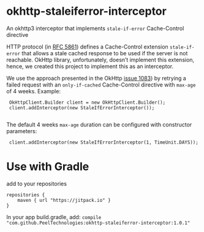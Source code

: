 # okhttp-staleiferror-interceptor
An okhttp3 interceptor that implements `stale-if-error` Cache-Control directive

HTTP protocol (in [RFC 5861](https://tools.ietf.org/html/rfc5861)) defines a Cache-Control extension `stale-if-error` that allows a stale cached response to be used if the server is not reachable. OkHttp library, unfortunately, doesn’t implement this extension, hence, we created this project to implement this as an interceptor.

We use the approach presented in the OkHttp [issue 1083](https://github.com/square/okhttp/issues/1083)) by retrying a failed request with an `only-if-cached` Cache-Control directive with `max-age` of 4 weeks. 
Example:
```
 OkHttpClient.Builder client = new OkHttpClient.Builder();
 client.addInterceptor(new StaleIfErrorInterceptor());
 
```
The default 4 weeks `max-age` duration can be configured with constructor parameters:
```
 client.addInterceptor(new StaleIfErrorInterceptor(1, TimeUnit.DAYS));
```

# Use with Gradle
add to your repositories

```
repositories {
    maven { url "https://jitpack.io" }
}
```

In your app build.gradle, add:  `compile "com.github.PeelTechnologies:okhttp-staleiferror-interceptor:1.0.1"`
